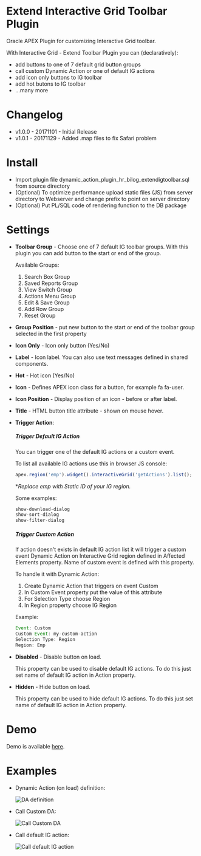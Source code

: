 # Extend Interactive Grid Toolbar Plugin
Oracle APEX Plugin for customizing Interactive Grid toolbar.

With Interactive Grid - Extend Toolbar Plugin you can (declaratively):
- add buttons to one of 7 default grid button groups
- call custom Dynamic Action or one of default IG actions
- add icon only buttons to IG toolbar
- add hot butons to IG toolbar
- ...many more


# Changelog

- v1.0.0 - 20171101 - Initial Release
- v1.0.1 - 20171129 - Added .map files to fix Safari problem

# Install
- Import plugin file dynamic_action_plugin_hr_bilog_extendigtoolbar.sql from source directory
- (Optional) To optimize performance upload static files (JS) from server directory to Webserver and change prefix to point on server directory
- (Optional) Put PL/SQL code of rendering function to the DB package

# Settings

- **Toolbar Group** - Choose one of 7 default IG toolbar groups. With this plugin you can add button to the start or end of the group.

    Available Groups:
    1. Search Box Group	    
    2. Saved Reports Group	
    3. View Switch Group	
    4. Actions Menu Group	
    5. Edit & Save Group	
    6. Add Row Group	    
    7. Reset Group

- **Group Position** -  put new button to the start or end of the toolbar group selected in the first property

- **Icon Only** - Icon only button (Yes/No)

- **Label** - Icon label. You can also use text messages defined in shared components.

- **Hot** - Hot icon (Yes/No)

- **Icon** - Defines APEX icon class for a button, for example fa fa-user.

- **Icon Position** - Display position of an icon - before or after label.

- **Title** - HTML button title attribute - shown on mouse hover.

- **Trigger Action**:  

    ##### Trigger Default IG Action
    You can trigger one of the default IG actions or a custom event.

    To list all available IG actions use this in browser JS console:

    ```javascript
    apex.region('emp').widget().interactiveGrid('getActions').list();
    ```
    **Replace *emp* with Static ID of your IG region.*

    Some examples:
    ```javascript
    show-download-dialog
    show-sort-dialog
    show-filter-dialog
    ```

    ##### Trigger Custom Action
    If action doesn't exists in default IG action list it will trigger a custom event Dynamic Action on Interactive Grid region defined in Affected Elements property. Name of custom event is defined with this property.

    To handle it with Dynamic Action:
    1. Create Dynamic Action that triggers on event Custom
    2. In Custom Event property put the value of this attribute
    3. For Selection Type choose Region
    4. In Region property choose IG Region

    Example:

    ```javascript
    Event: Custom
    Custom Event: my-custom-action
    Selection Type: Region
    Region: Emp
    ```

- **Disabled** - Disable button on load.

    This property can be used to disable default IG actions. To do this just set name of default IG action in Action property.

- **Hidden** - Hide button on load.

    This property can be used to hide default IG actions. To do this just set name of default IG action in Action property.


# Demo

Demo is available [here](https://apex.oracle.com/pls/apex/f?p=apexbyg:extendigtoolbar). 


# Examples

- Dynamic Action (on load) definition:

    ![DA definition](https://github.com/mgoricki/apex-plugin-extend-ig-toolbar/blob/master/images/da_definition.png "DA definition")

- Call Custom DA:

    ![Call Custom DA](https://github.com/mgoricki/apex-plugin-extend-ig-toolbar/blob/master/images/button01.png "Call Custom DA")

- Call default IG action:

    ![Call default IG action](https://github.com/mgoricki/apex-plugin-extend-ig-toolbar/blob/master/images/button01.png "Call default IG action")
